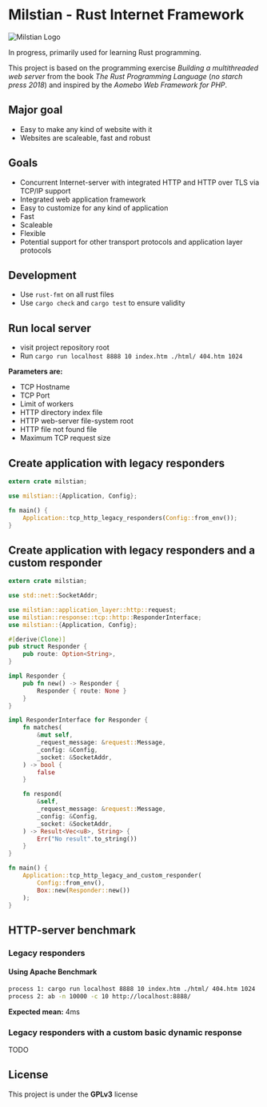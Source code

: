 # Milstian - Rust Internet Framework

![Milstian Logo](https://raw.githubusercontent.com/cjohansson/milstian-rust-internet-framework/master/html/img/logo1-modified.jpg)

In progress, primarily used for learning Rust programming.

This project is based on the programming exercise *Building a multithreaded web server* from the book *The Rust Programming Language* (*no starch press 2018*) and inspired by the *Aomebo Web Framework for PHP*.

## Major goal
* Easy to make any kind of website with it
* Websites are scaleable, fast and robust

## Goals
* Concurrent Internet-server with integrated HTTP and HTTP over TLS via TCP/IP support
* Integrated web application framework
* Easy to customize for any kind of application
* Fast
* Scaleable
* Flexible
* Potential support for other transport protocols and application layer protocols

## Development

* Use `rust-fmt` on all rust files
* Use `cargo check` and `cargo test` to ensure validity

## Run local server

* visit project repository root
* Run `cargo run localhost 8888 10 index.htm ./html/ 404.htm 1024`

**Parameters are:**
* TCP Hostname
* TCP Port
* Limit of workers
* HTTP directory index file
* HTTP web-server file-system root
* HTTP file not found file
* Maximum TCP request size

## Create application with legacy responders

``` rust
extern crate milstian;

use milstian::{Application, Config};

fn main() {
    Application::tcp_http_legacy_responders(Config::from_env());
}
```

## Create application with legacy responders and a custom responder

``` rust
extern crate milstian;

use std::net::SocketAddr;

use milstian::application_layer::http::request;
use milstian::response::tcp::http::ResponderInterface;
use milstian::{Application, Config};

#[derive(Clone)]
pub struct Responder {
    pub route: Option<String>,
}

impl Responder {
    pub fn new() -> Responder {
        Responder { route: None }
    }
}

impl ResponderInterface for Responder {
    fn matches(
        &mut self,
        _request_message: &request::Message,
        _config: &Config,
        _socket: &SocketAddr,
    ) -> bool {
        false
    }

    fn respond(
        &self,
        _request_message: &request::Message,
        _config: &Config,
        _socket: &SocketAddr,
    ) -> Result<Vec<u8>, String> {
        Err("No result".to_string())
    }
}

fn main() {
    Application::tcp_http_legacy_and_custom_responder(
        Config::from_env(),
        Box::new(Responder::new())
    );
}
```

## HTTP-server benchmark

### Legacy responders

#### Using Apache Benchmark

``` bash
process 1: cargo run localhost 8888 10 index.htm ./html/ 404.htm 1024
process 2: ab -n 10000 -c 10 http://localhost:8888/
```

**Expected mean:** 4ms

### Legacy responders with a custom basic dynamic response

TODO

## License

This project is under the **GPLv3** license
